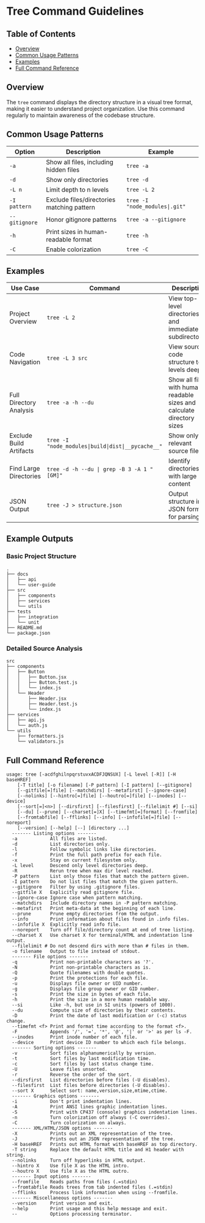 <!-- ---
!-- Timestamp: 2025-05-25 23:21:15
!-- Author: ywatanabe
!-- File: /ssh:sp:/home/ywatanabe/.claude/to_claude/guidelines/command/tree.md
!-- --- -->

# Tree Command Guidelines

## Table of Contents
- [Overview](#overview)
- [Common Usage Patterns](#common-usage-patterns)
- [Examples](#examples)
- [Full Command Reference](#full-command-reference)

## Overview
The `tree` command displays the directory structure in a visual tree format, making it easier to understand project organization. Use this command regularly to maintain awareness of the codebase structure.

## Common Usage Patterns

| Option | Description | Example |
|--------|-------------|---------|
| `-a` | Show all files, including hidden files | `tree -a` |
| `-d` | Show only directories | `tree -d` |
| `-L n` | Limit depth to n levels | `tree -L 2` |
| `-I pattern` | Exclude files/directories matching pattern | `tree -I "node_modules\|.git"` |
| `--gitignore` | Honor gitignore patterns | `tree -a --gitignore` |
| `-h` | Print sizes in human-readable format | `tree -h` |
| `-C` | Enable colorization | `tree -C` |

## Examples

| Use Case | Command | Description |
|----------|---------|-------------|
| Project Overview | `tree -L 2` | View top-level directories and immediate subdirectories |
| Code Navigation | `tree -L 3 src` | View source code structure to 3 levels deep |
| Full Directory Analysis | `tree -a -h --du` | Show all files with human-readable sizes and calculate directory sizes |
| Exclude Build Artifacts | `tree -I "node_modules\|build\|dist\|__pycache__"` | Show only relevant source files |
| Find Large Directories | `tree -d -h --du \| grep -B 3 -A 1 "[GM]"` | Identify directories with large content |
| JSON Output | `tree -J > structure.json` | Output structure in JSON format for parsing |

## Example Outputs

### Basic Project Structure
```
.
├── docs
│   ├── api
│   └── user-guide
├── src
│   ├── components
│   ├── services
│   └── utils
├── tests
│   ├── integration
│   └── unit
├── README.md
└── package.json
```

### Detailed Source Analysis
```
src
├── components
│   ├── Button
│   │   ├── Button.jsx
│   │   ├── Button.test.js
│   │   └── index.js
│   └── Header
│       ├── Header.jsx
│       ├── Header.test.js
│       └── index.js
├── services
│   ├── api.js
│   └── auth.js
└── utils
    ├── formatters.js
    └── validators.js
```

## Full Command Reference

``` plaintext
usage: tree [-acdfghilnpqrstuvxACDFJQNSUX] [-L level [-R]] [-H  baseHREF]
    [-T title] [-o filename] [-P pattern] [-I pattern] [--gitignore]
    [--gitfile[=]file] [--matchdirs] [--metafirst] [--ignore-case]
    [--nolinks] [--hintro[=]file] [--houtro[=]file] [--inodes] [--device]
    [--sort[=]<n>] [--dirsfirst] [--filesfirst] [--filelimit #] [--si]
    [--du] [--prune] [--charset[=]X] [--timefmt[=]format] [--fromfile]
    [--fromtabfile] [--fflinks] [--info] [--infofile[=]file] [--noreport]
    [--version] [--help] [--] [directory ...]
  ------- Listing options -------
  -a            All files are listed.
  -d            List directories only.
  -l            Follow symbolic links like directories.
  -f            Print the full path prefix for each file.
  -x            Stay on current filesystem only.
  -L level      Descend only level directories deep.
  -R            Rerun tree when max dir level reached.
  -P pattern    List only those files that match the pattern given.
  -I pattern    Do not list files that match the given pattern.
  --gitignore   Filter by using .gitignore files.
  --gitfile X   Explicitly read gitignore file.
  --ignore-case Ignore case when pattern matching.
  --matchdirs   Include directory names in -P pattern matching.
  --metafirst   Print meta-data at the beginning of each line.
  --prune       Prune empty directories from the output.
  --info        Print information about files found in .info files.
  --infofile X  Explicitly read info file.
  --noreport    Turn off file/directory count at end of tree listing.
  --charset X   Use charset X for terminal/HTML and indentation line output.
  --filelimit # Do not descend dirs with more than # files in them.
  -o filename   Output to file instead of stdout.
  ------- File options -------
  -q            Print non-printable characters as '?'.
  -N            Print non-printable characters as is.
  -Q            Quote filenames with double quotes.
  -p            Print the protections for each file.
  -u            Displays file owner or UID number.
  -g            Displays file group owner or GID number.
  -s            Print the size in bytes of each file.
  -h            Print the size in a more human readable way.
  --si          Like -h, but use in SI units (powers of 1000).
  --du          Compute size of directories by their contents.
  -D            Print the date of last modification or (-c) status change.
  --timefmt <f> Print and format time according to the format <f>.
  -F            Appends '/', '=', '*', '@', '|' or '>' as per ls -F.
  --inodes      Print inode number of each file.
  --device      Print device ID number to which each file belongs.
  ------- Sorting options -------
  -v            Sort files alphanumerically by version.
  -t            Sort files by last modification time.
  -c            Sort files by last status change time.
  -U            Leave files unsorted.
  -r            Reverse the order of the sort.
  --dirsfirst   List directories before files (-U disables).
  --filesfirst  List files before directories (-U disables).
  --sort X      Select sort: name,version,size,mtime,ctime.
  ------- Graphics options -------
  -i            Don't print indentation lines.
  -A            Print ANSI lines graphic indentation lines.
  -S            Print with CP437 (console) graphics indentation lines.
  -n            Turn colorization off always (-C overrides).
  -C            Turn colorization on always.
  ------- XML/HTML/JSON options -------
  -X            Prints out an XML representation of the tree.
  -J            Prints out an JSON representation of the tree.
  -H baseHREF   Prints out HTML format with baseHREF as top directory.
  -T string     Replace the default HTML title and H1 header with string.
  --nolinks     Turn off hyperlinks in HTML output.
  --hintro X    Use file X as the HTML intro.
  --houtro X    Use file X as the HTML outro.
  ------- Input options -------
  --fromfile    Reads paths from files (.=stdin)
  --fromtabfile Reads trees from tab indented files (.=stdin)
  --fflinks     Process link information when using --fromfile.
  ------- Miscellaneous options -------
  --version     Print version and exit.
  --help        Print usage and this help message and exit.
  --            Options processing terminator.
```

<!-- EOF -->